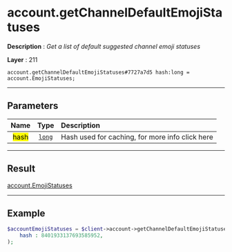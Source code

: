 # account.getChannelDefaultEmojiStatuses

**Description** : *Get a list of default suggested channel emoji statuses*

**Layer** : 211

```tl
account.getChannelDefaultEmojiStatuses#7727a7d5 hash:long = account.EmojiStatuses;
```

---

## Parameters

| Name | Type | Description |
| :---: | :---: | :--- |
| <mark>hash</mark> | [`long`](type/long) | Hash used for caching, for more info click here |

---

## Result

[account.EmojiStatuses](type/account.EmojiStatuses)

---

## Example

```php
$accountEmojiStatuses = $client->account->getChannelDefaultEmojiStatuses(
	hash : 8401933137693585952,
);
```